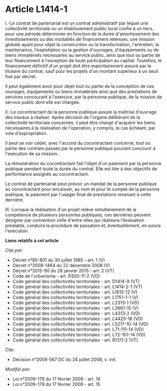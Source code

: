 # Article L1414-1

I.-Le contrat de partenariat est un contrat administratif par lequel une collectivité territoriale ou un établissement public
local confie à un tiers, pour une période déterminée en fonction de la durée d'amortissement des investissements ou des
modalités de financement retenues, une mission globale ayant pour objet la construction ou la transformation, l'entretien, la
maintenance, l'exploitation ou la gestion d'ouvrages, d'équipements ou de biens immatériels nécessaires au service public,
ainsi que tout ou partie de leur financement à l'exception de toute participation au capital. Toutefois, le financement
définitif d'un projet doit être majoritairement assuré par le titulaire du contrat, sauf pour les projets d'un montant
supérieur à un seuil fixé par décret. 

Il peut également avoir pour objet tout ou partie de la conception de ces ouvrages, équipements ou biens immatériels ainsi
que des prestations de services concourant à l'exercice, par la personne publique, de la mission de service public dont elle
est chargée. 

II.-Le cocontractant de la personne publique assure la maîtrise d'ouvrage des travaux à réaliser. Après décision de l'organe
délibérant de la collectivité territoriale concernée, il peut être chargé d'acquérir les biens nécessaires à la réalisation
de l'opération, y compris, le cas échéant, par voie d'expropriation. 

Il peut se voir céder, avec l'accord du cocontractant concerné, tout ou partie des contrats passés par la personne publique
pouvant concourir à l'exécution de sa mission. 

La rémunération du cocontractant fait l'objet d'un paiement par la personne publique pendant toute la durée du contrat. Elle
est liée à des objectifs de performance assignés au cocontractant. 

Le contrat de partenariat peut prévoir un mandat de la personne publique au cocontractant pour encaisser, au nom et pour le
compte de la personne publique, le paiement par l'usager final de prestations revenant à cette dernière. 

III.-Lorsque la réalisation d'un projet relève simultanément de la compétence de plusieurs personnes publiques, ces dernières
peuvent désigner par convention celle d'entre elles qui réalisera l'évaluation préalable, conduira la procédure de passation
et, éventuellement, en suivra l'exécution.

**Liens relatifs à cet article**

_Cité par_:

  - Décret n°85-801 du 30 juillet 1985 - art. 1 (V)
  - Décret n°2008-1464 du 22 décembre 2008 (V)
  - Décret n°2015-90 du 28 janvier 2015 - art. 2 (VT)
  - Code de l'urbanisme - art. R300-11-2 (VD)
  - Code général des collectivités territoriales - art. D1414-9 (VT)
  - Code général des collectivités territoriales - art. L1414-2-1 (VT)
  - Code général des collectivités territoriales - art. L1615-12 (V)
  - Code général des collectivités territoriales - art. L1751-1-1 (V)
  - Code général des collectivités territoriales - art. L2313-1 (VD)
  - Code général des collectivités territoriales - art. L3661-15 (V)
  - Code général des collectivités territoriales - art. L4313-2 (VD)
  - Code général des collectivités territoriales - art. L4425-18 (VD)
  - Code général des collectivités territoriales - art. L5217-10-14 (VD)
  - Code général des collectivités territoriales - art. L71-111-14 (VD)
  - Code général des collectivités territoriales - art. L72-101-14 (VD)
  - Code général des collectivités territoriales - art. R1311-2 (VT)

_Cite_:

  - Décision n°2008-567 DC du 24 juillet 2008, v. init.

_Modifié par_:

  - Loi n°2009-179 du 17 février 2009 - art. 14
  - Loi n°2009-179 du 17 février 2009 - art. 15
